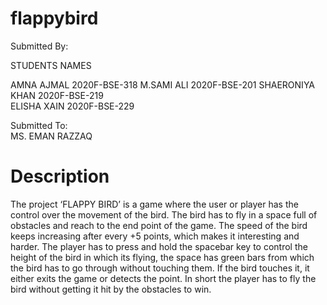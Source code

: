 # flappybird

Submitted By:

STUDENTS NAMES                                                                

AMNA AJMAL	2020F-BSE-318
M.SAMI ALI	2020F-BSE-201
SHAERONIYA KHAN	2020F-BSE-219	
ELISHA XAIN	2020F-BSE-229    

Submitted To:        
MS. EMAN RAZZAQ


# Description

The project ‘FLAPPY BIRD’ is a game where the user or player has the control over the movement of the bird. The bird has to fly in a space full of obstacles and reach to the end point of the game. The speed of the bird keeps increasing after every +5 points, which makes it interesting and harder. 
The player has to press and hold the spacebar key to control the height of the bird in which its flying, the space has green bars from which the bird has to go through without touching them. If the bird touches it, it either exits the game or detects the point.
In short the player has to fly the bird without getting it hit by the obstacles to win.

